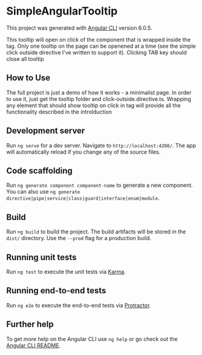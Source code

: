 # SimpleAngularTooltip

This project was generated with [Angular CLI](https://github.com/angular/angular-cli) version 6.0.5.

This tooltip will open on click of the component that is wrapped inside the <tooltip> tag. Only one tooltip on the page can be openened at a time (see the simple click outside directive I've written to support it). Clicking TAB key should close all tooltip
  
## How to Use

The full project is just a demo of how it works - a minimalist page. In order to use it, just get the tooltip folder and click-outside.directive.ts. Wrapping any element that should show tooltip on click in <tooltip> tag will provide all the functionality described in the introlduction

## Development server

Run `ng serve` for a dev server. Navigate to `http://localhost:4200/`. The app will automatically reload if you change any of the source files.

## Code scaffolding

Run `ng generate component component-name` to generate a new component. You can also use `ng generate directive|pipe|service|class|guard|interface|enum|module`.

## Build

Run `ng build` to build the project. The build artifacts will be stored in the `dist/` directory. Use the `--prod` flag for a production build.

## Running unit tests

Run `ng test` to execute the unit tests via [Karma](https://karma-runner.github.io).

## Running end-to-end tests

Run `ng e2e` to execute the end-to-end tests via [Protractor](http://www.protractortest.org/).

## Further help

To get more help on the Angular CLI use `ng help` or go check out the [Angular CLI README](https://github.com/angular/angular-cli/blob/master/README.md).
